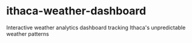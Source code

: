 # ithaca-weather-dashboard
Interactive weather analytics dashboard tracking Ithaca's unpredictable weather patterns
